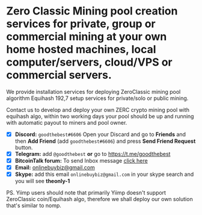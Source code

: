 # Zero Classic Mining pool creation services for private, group or commercial mining at your own home hosted machines, local computer/servers, cloud/VPS or commercial servers.
We provide installation services for deploying ZeroClassic mining pool algorithm Equihash 192,7 setup services for private/solo or public mining.

Contact us to develop and deploy your own ZERC crypto mining pool with equihash algo, within two working days your pool should be up and running with automatic payout to miners and pool owner. 


- [x]  **Discord:** `goodthebest#6606` Open your Discard and go to **Friends** and then **Add Friend** (add `goodthebest#6606`) and press **Send Friend Request** button.
- [x]  **Telegram:**  add `@goodthebest` **or** go to https://t.me/goodthebest
- [x] **BitcoinTalk forum:** To send Inbox message [click here](https://bitcointalk.org/index.php?action=pm;sa=send;u=1782856)
- [x]  **Email:**  onlinebuybiz@gmail.com
- [x]  **Skype:**  add this email `onlinebuybiz@gmail.com` in your skype search and you will see **theonly-1**

PS. Yiimp users should note that primarily Yiimp doesn't support ZeroClassic coin/Equihash algo, therefore we shall deploy our own solution that's similar to nomp.
